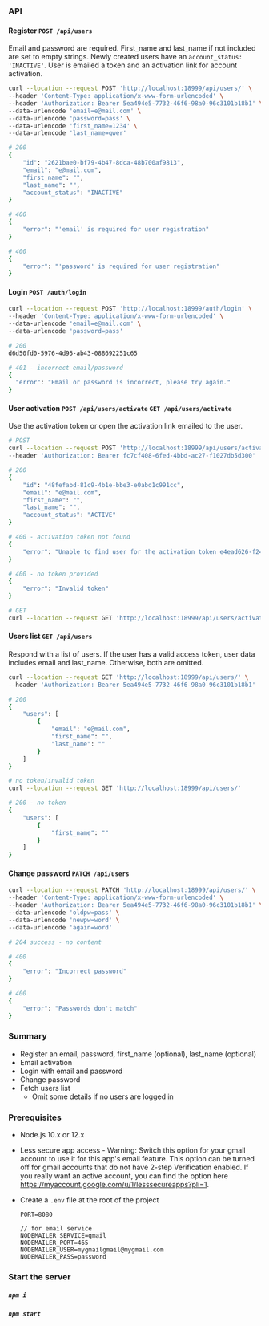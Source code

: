 ### API

#### Register `POST /api/users`

Email and password are required. First_name and last_name if not included are set to empty strings. Newly created users have an `account_status: 'INACTIVE'`. User is emailed a token and an activation link for account activation.

```bash
curl --location --request POST 'http://localhost:18999/api/users/' \
--header 'Content-Type: application/x-www-form-urlencoded' \
--header 'Authorization: Bearer 5ea494e5-7732-46f6-98a0-96c3101b18b1' \
--data-urlencode 'email=e@mail.com' \
--data-urlencode 'password=pass' \
--data-urlencode 'first_name=1234' \
--data-urlencode 'last_name=qwer'

# 200
{
    "id": "2621bae0-bf79-4b47-8dca-48b700af9813",
    "email": "e@mail.com",
    "first_name": "",
    "last_name": "",
    "account_status": "INACTIVE"
}

# 400
{
    "error": "'email' is required for user registration"
}

# 400
{
    "error": "'password' is required for user registration"
}
```

#### Login `POST /auth/login`

```bash
curl --location --request POST 'http://localhost:18999/auth/login' \
--header 'Content-Type: application/x-www-form-urlencoded' \
--data-urlencode 'email=e@mail.com' \
--data-urlencode 'password=pass'

# 200
d6d50fd0-5976-4d95-ab43-088692251c65

# 401 - incorrect email/password
{
  "error": "Email or password is incorrect, please try again."
}
```

#### User activation `POST /api/users/activate` `GET /api/users/activate`

Use the activation token or open the activation link emailed to the user.

```bash
# POST
curl --location --request POST 'http://localhost:18999/api/users/activate/' \
--header 'Authorization: Bearer fc7cf408-6fed-4bbd-ac27-f1027db5d300'

# 200
{
    "id": "48fefabd-81c9-4b1e-bbe3-e0abd1c991cc",
    "email": "e@mail.com",
    "first_name": "",
    "last_name": "",
    "account_status": "ACTIVE"
}

# 400 - activation token not found
{
    "error": "Unable to find user for the activation token e4ead626-f247-4398-92a9-48c65f78043"
}

# 400 - no token provided
{
    "error": "Invalid token"
}

# GET
curl --location --request GET 'http://localhost:18999/api/users/activate/?accountActivationToken=fc7cf408-6fed-4bbd-ac27-f1027db5d300'
```

#### Users list `GET /api/users`

Respond with a list of users. If the user has a valid access token, user data includes email and last_name. Otherwise, both are omitted.

```bash
curl --location --request GET 'http://localhost:18999/api/users/' \
--header 'Authorization: Bearer 5ea494e5-7732-46f6-98a0-96c3101b18b1'

# 200
{
    "users": [
        {
            "email": "e@mail.com",
            "first_name": "",
            "last_name": ""
        }
    ]
}

# no token/invalid token
curl --location --request GET 'http://localhost:18999/api/users/'

# 200 - no token
{
    "users": [
        {
            "first_name": ""
        }
    ]
}
```

#### Change password `PATCH /api/users`

```bash
curl --location --request PATCH 'http://localhost:18999/api/users/' \
--header 'Content-Type: application/x-www-form-urlencoded' \
--header 'Authorization: Bearer 5ea494e5-7732-46f6-98a0-96c3101b18b1' \
--data-urlencode 'oldpw=pass' \
--data-urlencode 'newpw=word' \
--data-urlencode 'again=word'

# 204 success - no content

# 400
{
    "error": "Incorrect password"
}

# 400
{
    "error": "Passwords don't match"
}
```

### Summary

* Register an email, password, first_name (optional), last_name (optional)
* Email activation
* Login with email and password
* Change password
* Fetch users list
  * Omit some details if no users are logged in

### Prerequisites

* Node.js 10.x or 12.x
* Less secure app access - Warning: Switch this option for your gmail account to use it for this app's email feature. This option can be turned off for gmail accounts that do not have 2-step Verification enabled. If you really want an active account, you can find the option here https://myaccount.google.com/u/1/lesssecureapps?pli=1.

* Create a `.env` file at the root of the project
    ```
    PORT=8080

    // for email service
    NODEMAILER_SERVICE=gmail
    NODEMAILER_PORT=465
    NODEMAILER_USER=mygmailgmail@mygmail.com
    NODEMAILER_PASS=password
    ```

### Start the server

##### `npm i`

##### `npm start`

